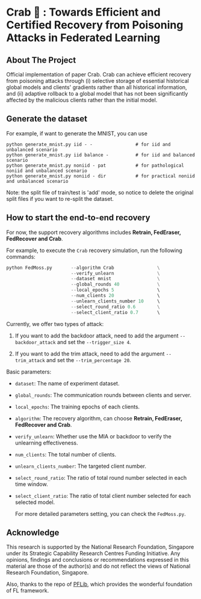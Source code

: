# Crab 🦀️ : Towards Efficient and Certified Recovery from Poisoning Attacks in Federated Learning

## About The Project
Official implementation of paper Crab. Crab can achieve efficient recovery from poisoning attacks through (i) selective storage of essential historical global models and clients' gradients rather than all historical information, and (ii) adaptive rollback to a global model that has not been significantly affected by the malicious clients rather than the initial model. 

## Generate the dataset
For example, if want to generate the MNIST, you can use
```
python generate_mnist.py iid - -                # for iid and unbalanced scenario
python generate_mnist.py iid balance -          # for iid and balanced scenario
python generate_mnist.py noniid - pat           # for pathological noniid and unbalanced scenario   
python generate_mnist.py noniid - dir           # for practical noniid and unbalanced scenario
```
Note: the split file of train/test is 'add' mode, so notice to delete the original split files if you want to re-split the dataset.

## How to start the end-to-end recovery
For now, the support recovery algorithms includes **Retrain, FedEraser, FedRecover and Crab**. 

For example, to execute the `Crab` recovery simulation, run the following commands:
```python
python FedMoss.py       --algorithm Crab                \
                        --verify_unlearn                \
                        --dataset mnist                 \
                        --global_rounds 40              \
                        --local_epochs 5                \   
                        --num_clients 20                \    
                        --unlearn_clients_number 10     \   
                        --select_round_ratio 0.6        \
                        --select_client_ratio 0.7       \  
```
Currently, we offer two types of attack: 
1. If you want to add the backdoor attack, need to add the argument `--backdoor_attack` and set the `--trigger_size 4`.

2. If you want to add the trim attack, need to add the argument `--trim_attack` and set the `--trim_percentage 20`.

Basic parameters:
- `dataset`: The name of experiment dataset.
- `global_rounds`: The communication rounds between clients and server.
- `local_epochs`: The training epochs of each clients. 
- `algorithm`: The recovery algorithm, can choose **Retrain, FedEraser, FedRecover and Crab**.
- `verify_unlearn`: Whether use the MIA or backdoor to verify the unlearning effectiveness.
- `num_clients`: The total number of clients.
- `unlearn_clients_number`: The targeted client number.
- `select_round_ratio`: The ratio of total round number selected in each time window.
- `select_client_ratio`: The ratio of total client number selected for each selected model.

    For more detailed parameters setting, you can check the `FedMoss.py`.

## Acknowledge
This research is supported by the National Research Foundation, Singapore under its Strategic Capability Research Centres Funding Initiative. Any opinions, findings and conclusions or recommendations expressed in this material are those of the author(s) and do not reflect the views of National Research Foundation, Singapore.

Also, thanks to the repo of [PFLib](https://github.com/TsingZ0/PFLlib), which provides the wonderful foundation of FL framework.

